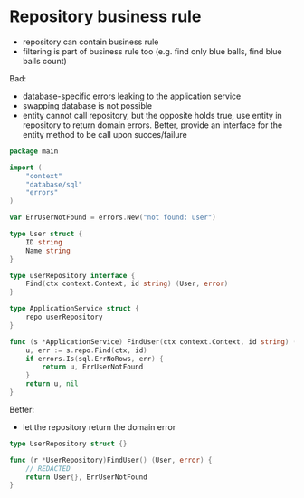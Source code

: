 # Repository business rule

- repository can contain business rule
- filtering is part of business rule too (e.g. find only blue balls, find blue balls count)

Bad: 
- database-specific errors leaking to the application service
- swapping database is not possible
- entity cannot call repository, but the opposite holds true, use entity in repository to return domain errors. Better, provide an interface for the entity method to be call upon succes/failure

```go
package main

import (
	"context"
	"database/sql"
	"errors"
)

var ErrUserNotFound = errors.New("not found: user")

type User struct {
	ID string
	Name string
}

type userRepository interface {
	Find(ctx context.Context, id string) (User, error)
}

type ApplicationService struct {
	repo userRepository
}

func (s *ApplicationService) FindUser(ctx context.Context, id string) (User, error) {
	u, err := s.repo.Find(ctx, id)
	if errors.Is(sql.ErrNoRows, err) {
		return u, ErrUserNotFound
	}
	return u, nil
}
```

Better:
- let the repository return the domain error
```go
type UserRepository struct {}

func (r *UserRepository)FindUser() (User, error) {
	// REDACTED
	return User{}, ErrUserNotFound
}
```
